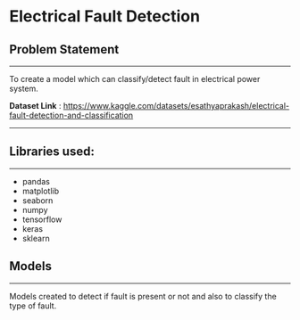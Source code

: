 # Electrical Fault Detection



## Problem Statement

---

To create a model which can classify/detect fault in electrical power system.

**Dataset Link** : https://www.kaggle.com/datasets/esathyaprakash/electrical-fault-detection-and-classification

---

## Libraries used:

---

- pandas
- matplotlib
- seaborn
- numpy
- tensorflow
- keras
- sklearn

## Models

---

Models created to detect if fault is present or not and also to classify the type of fault.
